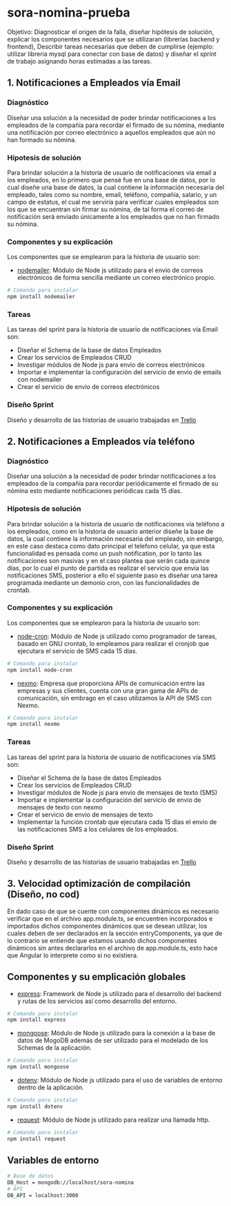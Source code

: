 # sora-nomina-prueba
Objetivo: Diagnosticar el origen de la falla, diseñar hipótesis de solución, explicar los componentes necesarios que se utilizaran (librerías backend y frontend), Describir tareas necesarias que deben de cumplirse (ejemplo: utilizar libreria mysql para conectar con base de datos) y diseñar el sprint de trabajo asignando horas estimadas a las tareas.

## 1. Notificaciones a Empleados vía Email
### Diagnóstico
Diseñar una solución a la necesidad de poder brindar notificaciones a los empleados de la compañía para recordar el firmado de su nómina, mediante una notificación por correo electrónico a aquellos empleados que aún no han formado su nómina.  
### Hípotesis de solución
Para brindar solución a la historia de usuario de notificaciones vía email a los empleados, en lo primero que pensé fue en una base de datos, por lo cual diseñe una base de datos, la cual contiene la información necesaria del empleado, tales como su nombre, email, teléfono, compañía, salario, y un campo de estatus, el cual me serviría para verificar cuales empleados son los que se encuentran sin firmar su nómina, de tal forma el correo de notificación será enviado únicamente a los empleados que no han firmado su nómina.
### Componentes y su explicación
Los componentes que se emplearon para la historia de usuario son:
- [nodemailer](https://nodemailer.com/about/): Módulo de Node js utilizado para el envio de correos electrónicos de forma sencilla mediante un correo electrónico propio.
```bash
# Comando para instalar
npm install nodemailer
```
### Tareas
Las tareas del sprint para la historia de usuario de notificaciones vía Email son:
- Diseñar el Schema de la base de datos Empleados
- Crear los servicios de Empleados CRUD
- Investigar módulos de Node js para envio de correos electrónicos
- Importar e implementar la configuración del servicio de envio de emails con nodemailer
- Crear el servicio de envio de correos electrónicos

### Diseño Sprint
Diseño y desarrollo de las historias de usuario trabajadas en [Trello](https://trello.com/b/8UYNvw8v/kanban-template)

## 2. Notificaciones a Empleados vía teléfono
### Diagnóstico
Diseñar una solución a la necesidad de poder brindar notificaciones a los empleados de la compañía para recordar periódicamente el firmado de su nómina esto mediante notificaciones periódicas cada 15 días.
### Hípotesis de solución
Para brindar solución a la historia de usuario de notificaciones vía teléfono a los empleados, como en la historia de usuario anterior diseñe la base de datos, la cual contiene la información necesaria del empleado, sin embargo, en este caso destaca como dato principal el telefono celular, ya que esta funcionalidad es pensada como un push notification, por lo tanto las notificaciones son masivas y en el caso plantea que serán cada quince días, por lo cual el punto de partida es realizar el servicio que envía las notificaciones SMS, posterior a ello el siguiente paso es diseñar una tarea programada mediante un demonio cron, con las funcionalidades de crontab. 
### Componentes y su explicación
Los componentes que se emplearon para la historia de usuario son:
- [node-cron](https://nodecron.com/): Módulo de Node js utilizado como programador de tareas, basado en GNU crontab, lo empleamos para realizar el cronjob que ejecutara el servicio de SMS cada 15 días. 
```bash
# Comando para instalar
npm install node-cron
```
- [nexmo](https://dashboard.nexmo.com/): Empresa que proporciona APIs de comunicación entre las empresas y sus clientes, cuenta con una gran gama de APIs de comunicación, sin embrago en el caso utilizamos la API de SMS con Nexmo.
```bash
# Comando para instalar
npm install nexmo
```
### Tareas
Las tareas del sprint para la historia de usuario de notificaciones vía SMS son:
- Diseñar el Schema de la base de datos Empleados
- Crear los servicios de Empleados CRUD
- Investigar módulos de Node js para envio de mensajes de texto (SMS)
- Importar e implementar la configuración del servicio de envio de mensajes de texto con nexmo
- Crear el servicio de envio de mensajes de texto 
- Implementar la función crontab que ejecutara cada 15 días el envio de las notificaciones SMS a los celulares de los empleados.
### Diseño Sprint
Diseño y desarrollo de las historias de usuario trabajadas en [Trello](https://trello.com/b/8UYNvw8v/kanban-template)

## 3. Velocidad optimización de compilación (Diseño, no cod)
En dado caso de que se cuente con componentes dinámicos es necesario verificar que en el archivo app.module.ts, se encuentren incorporados e importados dichos componentes dinámicos que se desean utilizar, los cuales deben de ser declarados en la sección entryComponents, ya que de lo contrario se entiende que estamos usando dichos componentes dinámicos sin antes declararlos en el archivo de app.module.ts, esto hace que Angular lo interprete como si no existiera. 

## Componentes y su emplicación globales
- [express](http://expressjs.com/): Framework de Node js utilizado para el desarrollo del backend y rutas de los servicios así como desarrollo del entorno.
```bash
# Comando para instalar
npm install express
```
- [mongoose](https://mongoosejs.com/): Módulo de Node js utilizado para la conexión a la base de datos de MogoDB además de ser utilizado para el modelado de los Schemas de la aplicación.
```bash
# Comando para instalar
npm install mongoose
```
- [dotenv](https://www.npmjs.com/package/dotenv): Módulo de Node js utilizado para el uso de variables de entorno dentro de la aplicación.
```bash
# Comando para instalar
npm install dotenv
```
- [request](https://www.npmjs.com/package/request): Módulo de Node js utilizado para realizar una llamada http.
```bash
# Comando para instalar
npm install request
```
## Variables de entorno
```bash
# Base de datos
DB_Host = mongodb://localhost/sora-nomina
# API
DB_API = localhost:3000
```
